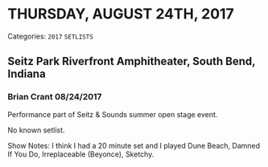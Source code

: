# THURSDAY, AUGUST 24TH, 2017
Categories: `2017` `SETLISTS`

## Seitz Park Riverfront Amphitheater, South Bend, Indiana

### Brian Crant 08/24/2017

Performance part of Seitz & Sounds summer open stage event.

No known setlist.

Show Notes: I think I had a 20 minute set and I played Dune Beach, Damned If You Do, Irreplaceable (Beyonce), Sketchy.
